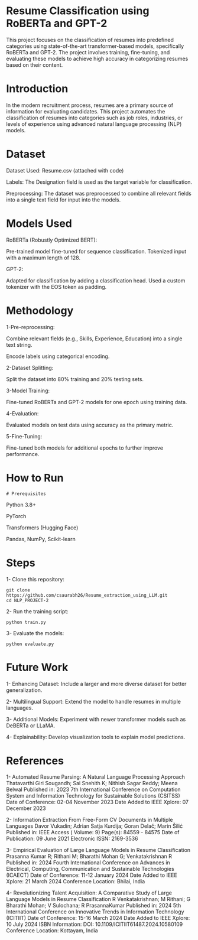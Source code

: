 # Resume Classification using RoBERTa and GPT-2
This project focuses on the classification of resumes into predefined categories using state-of-the-art transformer-based models, specifically RoBERTa and GPT-2. The project involves training, fine-tuning, and evaluating these models to achieve high accuracy in categorizing resumes based on their content.

# Introduction
In the modern recruitment process, resumes are a primary source of information for evaluating candidates. This project automates the classification of resumes into categories such as job roles, industries, or levels of experience using advanced natural language processing (NLP) models.
# Dataset

Dataset Used: Resume.csv (attached with code)

Labels: The Designation field is used as the target variable for classification.

Preprocessing: The dataset was preprocessed to combine all relevant fields into a single text field for input into the models.
# Models Used

RoBERTa (Robustly Optimized BERT):

Pre-trained model fine-tuned for sequence classification.
Tokenized input with a maximum length of 128.

GPT-2:

Adapted for classification by adding a classification head.
Used a custom tokenizer with the EOS token as padding.

# Methodology

1-Pre-reprocessing:

Combine relevant fields (e.g., Skills, Experience, Education) into a single text string.

Encode labels using categorical encoding.

2-Dataset Splitting:

Split the dataset into 80% training and 20% testing sets.

3-Model Training:

Fine-tuned RoBERTa and GPT-2 models for one epoch using training data.

4-Evaluation:

Evaluated models on test data using accuracy as the primary metric.

5-Fine-Tuning:

Fine-tuned both models for additional epochs to further improve performance.

# How to Run

    # Prerequisites

Python 3.8+

PyTorch

Transformers (Hugging Face)

Pandas, NumPy, Scikit-learn

# Steps

1- Clone this repository:

    git clone https://github.com/csaurabh26/Resume_extraction_using_LLM.git
    cd NLP_PROJECT-2

2- Run the training script:

    python train.py

3- Evaluate the models:

    python evaluate.py


# Future Work

1- Enhancing Dataset: Include a larger and more diverse dataset for better generalization.

2- Multilingual Support: Extend the model to handle resumes in multiple languages.

3- Additional Models: Experiment with newer transformer models such as DeBERTa or LLaMA.

4- Explainability: Develop visualization tools to explain model predictions.

# References
1-	Automated Resume Parsing: A Natural Language Processing Approach
Thatavarthi Giri Sougandh; Sai Snehith K; Nithish Sagar Reddy; Meena Belwal
Published in: 2023 7th International Conference on Computation System and Information Technology for Sustainable Solutions (CSITSS)
Date of Conference: 02-04 November 2023
Date Added to IEEE Xplore: 07 December 2023

2-	Information Extraction From Free-Form CV Documents in Multiple Languages
Davor Vukadin; Adrian Satja Kurdija; Goran Delač; Marin Šilić
Published in: IEEE Access ( Volume: 9)
Page(s): 84559 - 84575
Date of Publication: 09 June 2021 
Electronic ISSN: 2169-3536

3-	Empirical Evaluation of Large Language Models in Resume Classification
Prasanna Kumar R; Rithani M; Bharathi Mohan G; Venkatakrishnan R
Published in: 2024 Fourth International Conference on Advances in Electrical, Computing, Communication and Sustainable Technologies (ICAECT)
Date of Conference: 11-12 January 2024
Date Added to IEEE Xplore: 21 March 2024 
Conference Location: Bhilai, India

4-	Revolutionizing Talent Acquisition: A Comparative Study of Large Language Models in Resume Classification
R Venkatakrishnan; M Rithani; G Bharathi Mohan; V Sulochana; R PrasannaKumar
Published in: 2024 5th International Conference on Innovative Trends in Information Technology (ICITIIT)
Date of Conference: 15-16 March 2024
Date Added to IEEE Xplore: 10 July 2024
ISBN Information:
DOI: 10.1109/ICITIIT61487.2024.10580109
Conference Location: Kottayam, India

